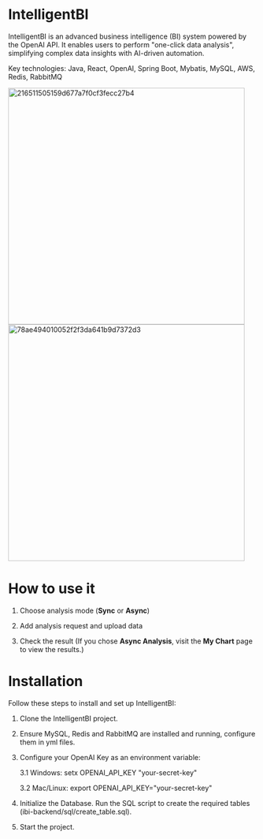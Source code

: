 # IntelligentBI

IntelligentBI is an advanced business intelligence (BI) system powered by the OpenAI API. It enables users to perform "one-click data analysis", simplifying complex data insights with AI-driven automation.

Key technologies: Java, React, OpenAI, Spring Boot, Mybatis, MySQL, AWS, Redis, RabbitMQ

<img width="480" alt="216511505159d677a7f0cf3fecc27b4" src="https://github.com/user-attachments/assets/a18c877d-7b07-4bb2-bb68-eee1cf36702b" />

<img width="480" alt="78ae494010052f2f3da641b9d7372d3" src="https://github.com/user-attachments/assets/2eca0f98-1407-44f4-be49-9b20bdc6da71" />

# How to use it
1. Choose analysis mode (**Sync** or **Async**)

2. Add analysis request and upload data

3. Check the result (If you chose **Async Analysis**, visit the **My Chart** page to view the results.)


# Installation
Follow these steps to install and set up IntelligentBI:

1. Clone the IntelligentBI project.

2. Ensure MySQL, Redis and RabbitMQ are installed and running, configure them in yml files.

3. Configure your OpenAI Key as an environment variable:

    3.1 Windows: setx OPENAI_API_KEY "your-secret-key"

    3.2 Mac/Linux: export OPENAI_API_KEY="your-secret-key"

4. Initialize the Database. Run the SQL script to create the required tables (ibi-backend/sql/create_table.sql).

5. Start the project.

